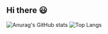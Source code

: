 ## Hi there 😃 

![Anurag's GitHub stats](https://github-readme-stats.vercel.app/api?username=Sumanee&show_icons=true&theme=tokyonight)
![Top Langs](https://github-readme-stats.vercel.app/api/top-langs/?username=Sumanee&layout=compact&show_icons=true&theme=tokyonight)









